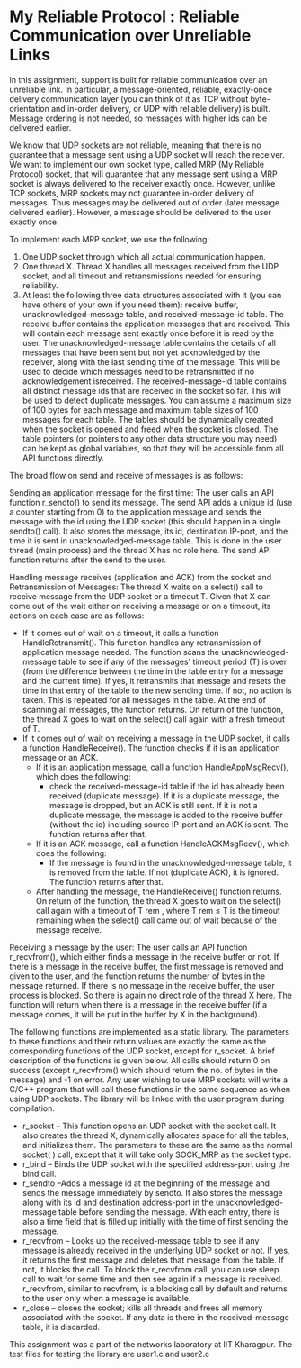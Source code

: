# My Reliable Protocol : Reliable Communication over Unreliable Links

In this assignment, support is built for reliable communication over an unreliable link. In particular, a message-oriented, reliable, exactly-once delivery communication layer (you can think of it as TCP without byte-orientation and in-order delivery, or UDP with reliable delivery) is built. Message ordering is not needed, so messages with higher ids can be delivered earlier.

We know that UDP sockets are not reliable, meaning that there is no guarantee that a message sent using a UDP socket will reach the receiver. We want to implement our own socket type, called MRP (My Reliable Protocol) socket, that will guarantee that any message sent using a MRP socket is always delivered to the receiver exactly once. However, unlike TCP sockets, MRP sockets may not guarantee in-order delivery of messages. Thus messages may be delivered out of order (later message delivered earlier). However, a message should be delivered to the user exactly once.

To implement each MRP socket, we use the following:
1. One UDP socket through which all actual communication happen.
2. One thread X. Thread X handles all messages received from the UDP socket, and all timeout and retransmissions needed for ensuring reliability.
3. At least the following three data structures associated with it (you can have others of your own if you need them): receive buffer, unacknowledged-message table, and received-message-id table. The receive buffer contains the application messages that are received. This will contain each message sent exactly once before it is read by the user. The unacknowledged-message table contains the details of all messages that have been sent but not yet acknowledged by the receiver, along with the last sending time of the message. This will be used to decide which messages need to be retransmitted if no acknowledgement isreceived. The received-message-id table contains all distinct message ids that are received in the socket so far. This will be used to detect duplicate messages. You can assume a maximum size of 100 bytes for each message and maximum table sizes of 100 messages for each table. The tables should be dynamically created when the socket is opened and freed when the socket is closed. The table pointers (or pointers to any other data structure you may need) can be kept as global variables, so that they will be accessible from all API functions directly.

The broad flow on send and receive of messages is as follows:

Sending an application message for the first time: The user calls an API function r_sendto() to send its message. The send API adds a unique id (use a counter starting from 0) to the application message and sends the message with the id using the UDP socket (this should happen in a single sendto() call). It also stores the message, its id, destination IP-port, and the time it is sent in unacknowledged-message table. This is done in the user thread (main process) and the thread X has no role here. The send API function returns after the send to the user. 

Handling message receives (application and ACK) from the socket and Retransmission of Messages: The thread X waits on a select() call to receive message from the UDP socket or a timeout T. Given that X can come out of the wait either on receiving a message or on a timeout, its actions on each case are as follows:
+ If it comes out of wait on a timeout, it calls a function HandleRetransmit(). This function handles any retransmission of application message needed. The function scans the unacknowledged-message table to see if any of the messages' timeout period (T) is over (from the difference between the time in the table entry for a message and the current time). If yes, it retransmits that message and resets the time in that entry of the table to the new sending time. If not, no action is taken. This is repeated for all messages in the table. At the end of scanning all messages, the function returns. On return of the function, the thread X goes to wait on the select() call again with a fresh timeout of T.
+ If it comes out of wait on receiving a message in the UDP socket, it calls a function HandleReceive(). The function checks if it is an application message or an ACK.
  - If it is an application message, call a function HandleAppMsgRecv(), which does the following:
    * check the received-message-id table if the id has already been received (duplicate message). If it is a duplicate message, the message is dropped, but an ACK is still sent. If it is not a duplicate message, the message is added to the receive buffer (without the id) including source IP-port and an ACK is sent. The function returns after that.
  - If it is an ACK message, call a function HandleACKMsgRecv(), which does the following:
    * If the message is found in the unacknowledged-message table, it is removed from the table. If not (duplicate ACK), it is ignored. The function returns after that.
  - After handling the message, the HandleReceive() function returns. On return of the function, the thread X goes to wait  on   the select() call again with a timeout of T rem , where T rem ≤ T is the timeout remaining when the select() call came out   of wait because of the message receive.

Receiving a message by the user: The user calls an API function r_recvfrom(), which either finds a message in the receive buffer or not. If there is a message in the receive buffer, the first message is removed and given to the user, and the function returns the number of bytes in the message returned. If there is no message in the receive buffer, the user process is blocked. So there is again no direct role of the thread X here. The function will return when there is a message in the receive buffer (if a message comes, it will be put in the buffer by X in the background).

The following functions are implemented as a static library. The parameters to these functions and their return values are exactly the same as the corresponding functions of the UDP socket, except for r_socket. A brief description of the functions is given below. All calls should return 0 on success (except r_recvfrom() which should return the no. of bytes in the message) and -1 on error. Any user wishing to use MRP sockets will write a C/C++ program that will call these functions in the same sequence as when using UDP sockets. The library will be linked with the user program during compilation.

* r_socket – This function opens an UDP socket with the socket call. It also creates the thread X, dynamically allocates space for all the tables, and initializes them. The parameters to these are the same as the normal socket( ) call, except that it will take only SOCK_MRP as the socket type.
* r_bind – Binds the UDP socket with the specified address-port using the bind call.
* r_sendto –Adds a message id at the beginning of the message and sends the message immediately by sendto. It also stores the message along with its id and destination address-port in the unacknowledged-message table before sending the message. With each entry, there is also a time field that is filled up initially with the time of first sending the message.
* r_recvfrom – Looks up the received-message table to see if any message is already received in the underlying UDP socket or not. If yes, it returns the first message and deletes that message from the table. If not, it blocks the call. To block the r_recvfrom call, you can use sleep call to wait for some time and then see again if a message is received. r_recvfrom, similar to recvfrom, is a blocking call by default and returns to the user only when a message is available.
* r_close – closes the socket; kills all threads and frees all memory associated with the socket. If any data is there in the received-message table, it is discarded.

This assignment was a part of the networks laboratory at IIT Kharagpur. The test files for testing the library are user1.c and user2.c